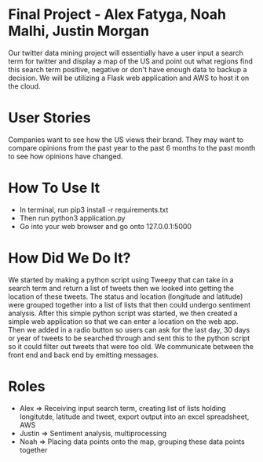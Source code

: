 # Final Project - Alex Fatyga, Noah Malhi, Justin Morgan

Our twitter data mining project will essentially have a user input a search term for twitter and display a map of the US and point out what regions find this search term positive, negative or don't have enough data to backup a decision. We will be utilizing a Flask web application and AWS to host it on the cloud.

# User Stories
Companies want to see how the US views their brand. They may want to compare opinions from the past year to the past 6 months to the past month to see how opinions have changed.

# How To Use It
- In terminal, run pip3 install -r requirements.txt
- Then run python3 application.py
- Go into your web browser and go onto 127.0.0.1:5000

# How Did We Do It?
We started by making a python script using Tweepy that can take in a search term and return a list of tweets then we looked into getting the location of these tweets. The status and location (longitude and latitude) were grouped together into a list of lists that then could undergo sentiment analysis. After this simple python script was started, we then created a simple web application so that we can enter a location on the web app. Then we added in a radio button so users can ask for the last day, 30 days or year of tweets to be searched through and sent this to the python script so it could filter out tweets that were too old. We communicate between the front end and back end by emitting messages. 

# Roles
- Alex => Receiving input search term, creating list of lists holding longitutde, latitude and tweet, export output into an excel spreadsheet, AWS
- Justin => Sentiment analysis, multiprocessing
- Noah => Placing data points onto the map, grouping these data points together
